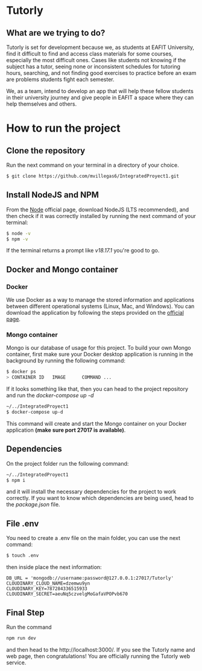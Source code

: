 # Tutorly

## What are we trying to do?
Tutorly is set for development because we, as students at EAFIT University, find it difficult to find and access class materials for some courses, especially the most difficult ones. Cases like students not knowing if the subject has a tutor, seeing none or inconsistent schedules for tutoring hours, searching, and not finding good exercises to practice before an exam are problems students fight each semester.

We, as a team, intend to develop an app that will help these fellow students in their university journey and give people in EAFIT a space where they can help themselves and others.

# How to run the project
## Clone the repository
Run the next command on your terminal in a directory of your choice.
```bash
$ git clone https://github.com/mvillegas6/IntegratedProyect1.git
```

## Install NodeJS and NPM
From the [Node](https://nodejs.org/en) official page, download NodeJS (LTS recommended), and then check if it was correctly installed by running the next command of your terminal:
```bash
$ node -v
$ npm -v
```
If the terminal returns a prompt like *v18.17.1* you're good to go.

## Docker and Mongo container
### Docker 
We use Docker as a way to manage the stored information and applications between different operational systems (Linux, Mac, and Windows). You can download the application by following the steps provided on the [official page](https://www.docker.com/).

### Mongo container
Mongo is our database of usage for this project. To build your own Mongo container, first make sure your Docker desktop application is running in the background by running the following command:
```bash
$ docker ps
> CONTAINER ID   IMAGE      COMMAND ...
```
If it looks something like that, then you can head to the project repository and run the *docker-compose up -d*
```bash
~/../IntegratedProyect1
$ docker-compose up-d
```
This command will create and start the Mongo container on your Docker application **(make sure port 27017 is available)**.

## Dependencies
On the project folder run the following command:
```bash
~/../IntegratedProyect1
$ npm i
```
and it will install the necessary dependencies for the project to work correctly. If you want to know which dependencies are  being used, head to the *package.json* file.

## File .env
You need to create a .env file on the main folder, you can use the next command:
```bash
$ touch .env
```
then inside place the next information:
```
DB_URL = 'mongodb://username:password@127.0.0.1:27017/Tutorly'
CLOUDINARY_CLOUD_NAME=dzemwu9yn
CLOUDINARY_KEY=787284336515933
CLOUDINARY_SECRET=aeuNq5czvelgMoGafaVPOPvb670
```
## Final Step
Run the command
```bash
npm run dev
```
and then head to the http://localhost:3000/. If you see the Tutorly name and web page, then congratulations! You are officially running the Tutorly web service.
